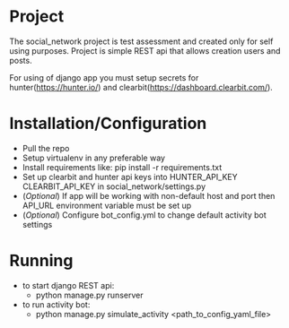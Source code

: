 # Project
The social_network project is test assessment and created only for self using
purposes.
Project is simple REST api that allows creation users and posts.

For using of django app you must setup secrets for hunter(https://hunter.io/) and clearbit(https://dashboard.clearbit.com/).

# Installation/Configuration
- Pull the repo
- Setup virtualenv in any preferable way
- Install requirements like:
    pip install -r requirements.txt
- Set up clearbit and hunter api keys into HUNTER_API_KEY CLEARBIT_API_KEY in social_network/settings.py
- (*Optional*) If app will be working with non-default host and port then API_URL environment variable must be set up
- (*Optional*) Configure bot_config.yml to change default activity bot settings


# Running
- to start django REST api:
    - python manage.py runserver
- to run activity bot:
    - python manage.py simulate_activity <path_to_config_yaml_file>